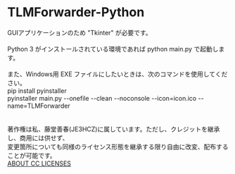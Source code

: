 # TLMForwarder-Python
GUIアプリケーションのため "Tkinter" が必要です。<br><br>
Python 3 がインストールされている環境であれば python main.py で起動します。<br><br>
また、Windows用 EXE ファイルにしたいときは、次のコマンドを使用してください。<br>
pip install pyinstaller<br>
pyinstaller main.py --onefile --clean --noconsole --icon=icon.ico --name=TLMForwarder<br><br>
<LICENSE><br>
著作権は私、藤堂善春(JE3HCZ)に属しています。ただし、クレジットを継承し、商用には供せず、<BR>
変更箇所についても同様のライセンス形態を継承する限り自由に改変、配布することが可能です。<br>
<a href="https://creativecommons.org/share-your-work/cclicenses/" target="_blank">ABOUT CC LICENSES</a>

